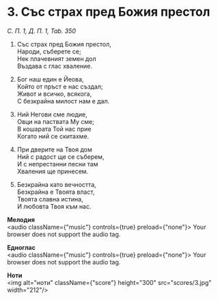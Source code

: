 # 3. Със страх пред Божия престол

_С. П. 1, Д. П. 1, Tab. 350_

1. Със страх пред Божия престол,  
Народи, съберете се;  
Нек плачевният земен дол  
Въздава с глас хваление.  

2. Бог наш един е Йеова,  
Който от пръст е нас създал;  
Живот и всичко, всякога,  
С безкрайна милост нам е дал.  

3. Ний Негови сме людие,  
Овци на паствата Му сме;  
В кошарата Той нас прие  
Когато ний се скитахме.  

4. При дверите на Твоя дом  
Ний с радост ще се съберем,  
И с непрестанни песни там  
Хваления ще принесем.  

5. Безкрайна като вечността,  
Безкрайна е Твоята власт,  
Твоята славна истина,  
И любовта Твоя към нас.

**Мелодия**  
<audio className={"music"} controls={true} preload={"none"}>
    <source src="mp3/3.mp3" type="audio/mpeg"/>
    Your browser does not support the audio tag.
</audio>

**Едноглас**  
<audio className={"music"} controls={true} preload={"none"}>
    <source src="transp/3.mp3" type="audio/mpeg"/>
    Your browser does not support the audio tag.
</audio>

**Ноти**  
<img alt="ноти" className={"score"} height="300" src="scores/3.jpg" width="212"/>
